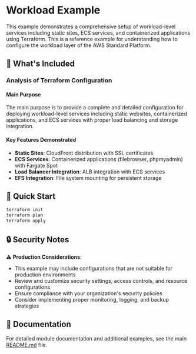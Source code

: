 # Workload Example

This example demonstrates a comprehensive setup of workload-level services including static sites, ECS services, and containerized applications using Terraform. This is a reference example for understanding how to configure the workload layer of the AWS Standard Platform.

## 🔧 What's Included

### Analysis of Terraform Configuration

#### Main Purpose
The main purpose is to provide a complete and detailed configuration for deploying workload-level services including static websites, containerized applications, and ECS services with proper load balancing and storage integration.

#### Key Features Demonstrated
- **Static Sites**: CloudFront distribution with SSL certificates
- **ECS Services**: Containerized applications (filebrowser, phpmyadmin) with Fargate Spot
- **Load Balancer Integration**: ALB integration with ECS services
- **EFS Integration**: File system mounting for persistent storage

## 🚀 Quick Start

```bash
terraform init
terraform plan
terraform apply
```

## 🔒 Security Notes

⚠️ **Production Considerations**: 
- This example may include configurations that are not suitable for production environments
- Review and customize security settings, access controls, and resource configurations
- Ensure compliance with your organization's security policies
- Consider implementing proper monitoring, logging, and backup strategies

## 📖 Documentation

For detailed module documentation and additional examples, see the main [README.md](../../README.md) file.